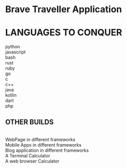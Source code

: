 <h1>Brave Traveller Application</h1>

<h1>LANGUAGES TO CONQUER</h1>

python <br/> javascript <br/> bash <br/> rust <br/> ruby <br/> go <br/> c <br/> c++ <br/> java <br/> kotlin <br/> dart <br/> php

<h2>OTHER BUILDS</h2>
<br/>
WebPage in different frameworks <br/>
Mobile Apps in different frameworks <br/>
Blog application in different frameworks <br/>
A Terminal Calculator </br>
A web browser Calculator </br>
